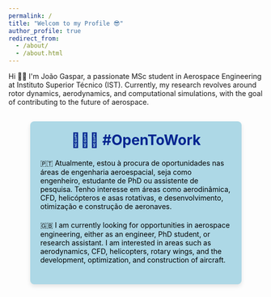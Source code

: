 ```yaml
---
permalink: /
title: "Welcom to my Profile 😎"
author_profile: true
redirect_from: 
  - /about/
  - /about.html
---
```


Hi 👋🏼 I'm João Gaspar, a passionate MSc student in Aerospace Engineering at Instituto Superior Técnico (IST). Currently, my research revolves around rotor dynamics, aerodynamics, and computational simulations, with the goal of contributing to the future of aerospace.

<div style="width: 75%; background-color: #ADD8E6; color: black; border-radius: 8px; padding: 20px; box-shadow: 0 4px 8px rgba(0, 0, 0, 0.1); margin: 30px auto;">
    <h1 style="color: #002590; font-weight: bold; margin-top: 0; text-align: center;">👨🏻‍💻 #OpenToWork</h1>
    <p style="margin: 20px 0;"> 🇵🇹 Atualmente, estou à procura de oportunidades nas áreas de engenharia aeroespacial, seja como engenheiro, estudante de PhD ou assistente de pesquisa. Tenho interesse em áreas como aerodinâmica, CFD, helicópteros e asas rotativas, e desenvolvimento, otimização e construção de aeronaves.</p>
    <p style="margin: 20px 0;">🇬🇧 I am currently looking for opportunities in aerospace engineering, either as an engineer, PhD student, or research assistant. I am interested in areas such as aerodynamics, CFD, helicopters, rotary wings, and the development, optimization, and construction of aircraft.</p>
</div>

